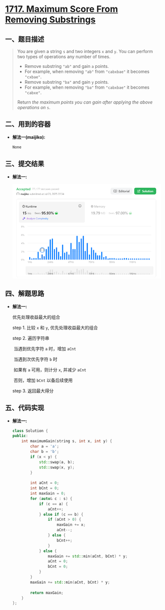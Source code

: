 # [1717. Maximum Score From Removing Substrings](https://leetcode.com/problems/maximum-score-from-removing-substrings/description/)

## 一、题目描述
>You are given a string `s` and two integers `x` and `y`. You can perform two types of operations any number of times.
>
>- Remove substring `"ab"` and gain `a` points.
>  - For example, when removing `"ab"` from `"cabxbae"` it becomes `"cxbae"`.
>- Remove substring `"ba"` and gain `y` points.
>  - For example, when removing `"ba"` from `"cabxbae"` it becomes `"cabxe"`.
>
>Return *the maximum points you can gain after applying the above operations on* `s`.

## 二、用到的容器

- **解法一(maijiko):**

    ``` c++
    None
    ```

## 三、提交结果

- **解法一:**

    ![解法一](pics/solution_1_pass.png)

## 四、解题思路

- **解法一:**

    优先处理收益最大的组合
    
    step 1. 比较 `x`  和 `y`, 优先处理收益最大的组合
    
    step 2. 遍历字符串
    
    ​	当遇到优先字符 `a` 时，增加 `aCnt`
    
    ​	当遇到次优先字符 `b` 时
    
    ​		如果有 `a` 可用，则计分 `x`, 并减少 `aCnt`
    
    ​		否则，增加 `bCnt` 以备后续使用
    
    step 3. 返回最大得分 

## 五、代码实现

- **解法一:**

    ``` c++
    class Solution {
    public:
        int maximumGain(string s, int x, int y) {
            char a = 'a';
            char b = 'b';
            if (x < y) {
                std::swap(a, b);
                std::swap(x, y);
            }
    
            int aCnt = 0;
            int bCnt = 0;
            int maxGain = 0;
            for (auto& c : s) {
                if (c == a) {
                    aCnt++;
                } else if (c == b) {
                    if (aCnt > 0) {
                        maxGain += x;
                        aCnt--;
                    } else {
                        bCnt++;
                    }
                } else {
                    maxGain += std::min(aCnt, bCnt) * y;
                    aCnt = 0;
                    bCnt = 0;
                }
            }
            maxGain += std::min(aCnt, bCnt) * y;
    
            return maxGain;
        }
    };
    ```
